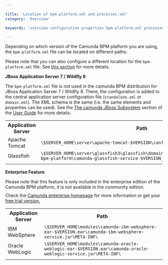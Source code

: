 ```yaml
---

title: 'Location of bpm-platform.xml and processes.xml'
category: 'Overview'

keywords: 'overview configuration properties bpm-platform.xml processes.xml'

---
```


Depending on which version of the Camunda BPM platform you are using, the `bpm-platform.xml` file can be located on different paths:

Please note that you can also configure a different location for the <code>bpm-platform.xml</code> file. See <a href="ref:/api-references/deployment-descriptors/#descriptors-bpm-platformxml-configure-location-of-the-bpm-platformxml-file">this section</a> for more details.

<div class="alert alert-warning">
  <p>
    <strong>JBoss Application Server 7 / Wildfly 8</strong>
  </p>
  <p>The <code>bpm-platform.xml</code> file is not used in the camunda BPM distribution for JBoss Application Server 7 / Wildfly 8. There, the configuration is added to the central application server configuration file (<code>standalone.xml</code> or <code>domain.xml</code>). The XML schema is the same (i.e. the same elements and properties can be used). See the <a href="ref:/guides/user-guide/#runtime-container-integration-the-camunda-jboss-subsystem">The camunda JBoss Subsystem</a> section of the <a href="ref:/guides/user-guide/">User Guide</a> for more details.
  </p>
</div>

<table class="table table-striped">
  <tr>
    <th>Application Server</th>
    <th>Path</th>
  </tr>
  <tr>
    <td>Apache Tomcat</td>
    <td><code>\$SERVER_HOME\server\apache-tomcat-$VERSION\conf</code></td>
  </tr>
  <tr>
  	<td>Glassfish</td>
  	<td><code>\$SERVER_HOME\server\glassfish3\glassfish\domains\domain1\applications\camunda-bpm-platform\camunda-glassfish-service-$VERSION_jar\META-INF</code></td>
  </tr>
  <tr>
  	<td>
</table>

<div class="alert alert-warning">
 <p><strong>Enterprise Feature</strong></p>
 Please note that this feature is only included in the enterprise edition of the Camunda BPM platform, it is not available in the community edition.
 <p style="margin-top:10px">Check the <a href="http://camunda.com/bpm/enterprise/ ">Camunda enterprise homepage</a> for more information or get your <a href="http://camunda.com/bpm/enterprise/trial/">free trial version.</a></p></div>

<table class="table table-striped">
  <tr>
    <th>Application Server</th>
    <th>Path</th>
  </tr>
  <tr>
    <td>IBM WebSphere</td>
    <td><code>\$SERVER_HOME\modules\camunda-ibm-websphere-ear-$VERSION.ear\camunda-ibm-websphere-service.jar\META-INF\</code></td>
  </tr>
  <tr>
  	<td>Oracle WebLogic</td>
  	<td><code>\$SERVER_HOME\modules\camunda-oracle-weblogic-ear-$VERSION.ear\camunda-oracle-weblogic-service.jar\META-INF\</code></td>
  </tr>
  <tr>
  	<td>
</table>